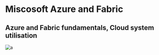 # Miscosoft Azure and Fabric
## Azure and Fabric fundamentals, Cloud system utilisation

![a](Azure_And_Fabric/Azure1.png)

